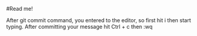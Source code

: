 #Read me!

After git commit command, you entered to the editor, so first hit i then start typing. 
After committing your message hit Ctrl + c then :wq
